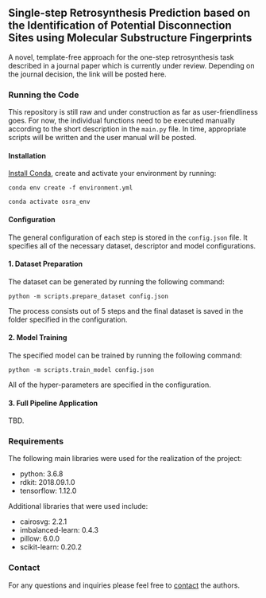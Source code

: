 ## Single-step Retrosynthesis Prediction based on the Identification of Potential Disconnection Sites using Molecular Substructure Fingerprints
A novel, template-free approach for the one-step retrosynthesis task described in a journal paper which is 
currently under review. Depending on the journal decision, the link will be posted here.

### Running the Code
This repository is still raw and under construction as far as user-friendliness goes. 
For now, the individual functions need to be executed manually according to the short description in the ```main.py``` file. 
In time, appropriate scripts will be written and the user manual will be posted. 

#### Installation
[Install Conda](https://docs.conda.io/projects/conda/en/latest/user-guide/install/), create and activate your environment by running:

```shell script
conda env create -f environment.yml
```
```shell script
conda activate osra_env
```

#### Configuration
The general configuration of each step is stored in the ```config.json``` file. It specifies all of the necessary dataset, descriptor and model configurations.

#### 1. Dataset Preparation
The dataset can be generated by running the following command:

```shell script
python -m scripts.prepare_dataset config.json
```
The process consists out of 5 steps and the final dataset is saved in the folder specified in the configuration. 

#### 2. Model Training
The specified model can be trained by running the following command:

```shell script
python -m scripts.train_model config.json
```
All of the hyper-parameters are specified in the configuration. 

#### 3. Full Pipeline Application
TBD.

### Requirements
The following main libraries were used for the realization of the project:

* python: 3.6.8
* rdkit: 2018.09.1.0
* tensorflow: 1.12.0

Additional libraries that were used include:

* cairosvg: 2.2.1
* imbalanced-learn: 0.4.3
* pillow: 6.0.0
* scikit-learn: 0.20.2

### Contact
For any questions and inquiries please feel free to [contact](mailto:hasic@cb.cs.titech.ac.jp) the authors.
